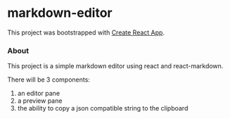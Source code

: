 # markdown-editor

This project was bootstrapped with [Create React App](https://github.com/facebookincubator/create-react-app).

### About

This project is a simple markdown editor using react and react-markdown.

There will be 3 components:
1. an editor pane
2. a preview pane
3. the ability to copy a json compatible string to the clipboard
